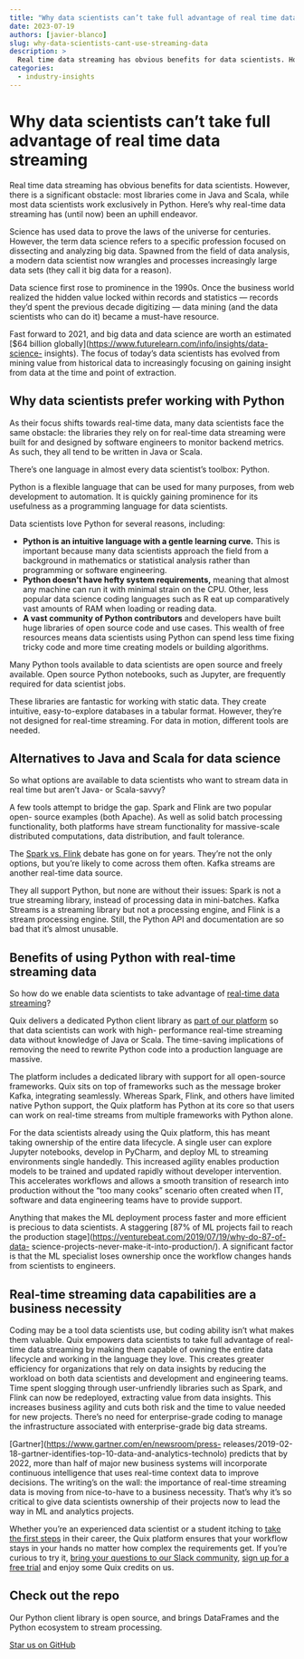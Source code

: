 ```yaml
---
title: "Why data scientists can’t take full advantage of real time data streaming"
date: 2023-07-19
authors: [javier-blanco]
slug: why-data-scientists-cant-use-streaming-data
description: >
  Real time data streaming has obvious benefits for data scientists. However, there is a significant obstacle: most libraries come in Java and Scala, while most data scientists work exclusively in Python. Here’s why real-time data streaming has (until now) been an uphill endeavor.
categories:
  - industry-insights
---
```


# Why data scientists can’t take full advantage of real time data streaming

Real time data streaming has obvious benefits for data scientists. However, there is a significant obstacle: most libraries come in Java and Scala, while most data scientists work exclusively in Python. Here’s why real-time data streaming has (until now) been an uphill endeavor.

<!-- more -->

Science has used data to prove the laws of the universe for centuries.
However, the term data science refers to a specific profession focused on
dissecting and analyzing big data. Spawned from the field of data analysis, a
modern data scientist now wrangles and processes increasingly large data sets
(they call it big data for a reason).

Data science first rose to prominence in the 1990s. Once the business world
realized the hidden value locked within records and statistics — records
they’d spent the previous decade digitizing — data mining (and the data
scientists who can do it) became a must-have resource.

Fast forward to 2021, and big data and data science are worth an estimated
[$64 billion globally](https://www.futurelearn.com/info/insights/data-science-
insights). The focus of today’s data scientists has evolved from mining value
from historical data to increasingly focusing on gaining insight from data at
the time and point of extraction.  

## Why data scientists prefer working with Python

As their focus shifts towards real-time data, many data scientists face the
same obstacle: the libraries they rely on for real-time data streaming were
built for and designed by software engineers to monitor backend metrics. As
such, they all tend to be written in Java or Scala.

There’s one language in almost every data scientist’s toolbox: Python.

Python is a flexible language that can be used for many purposes, from web
development to automation. It is quickly gaining prominence for its usefulness
as a programming language for data scientists.

Data scientists love Python for several reasons, including:

  * **Python is an intuitive language with a gentle learning curve.** This is important because many data scientists approach the field from a background in mathematics or statistical analysis rather than programming or software engineering.
  * **Python doesn’t have hefty system requirements,** meaning that almost any machine can run it with minimal strain on the CPU. Other, less popular data science coding languages such as R eat up comparatively vast amounts of RAM when loading or reading data.
  * **A vast community of Python contributors** and developers have built huge libraries of open source code and use cases. This wealth of free resources means data scientists using Python can spend less time fixing tricky code and more time creating models or building algorithms.

Many Python tools available to data scientists are open source and freely
available. Open source Python notebooks, such as Jupyter, are frequently
required for data scientist jobs.

These libraries are fantastic for working with static data. They create
intuitive, easy-to-explore databases in a tabular format. However, they’re not
designed for real-time streaming. For data in motion, different tools are
needed.  

## Alternatives to Java and Scala for data science

So what options are available to data scientists who want to stream data in
real time but aren’t Java- or Scala-savvy?

A few tools attempt to bridge the gap. Spark and Flink are two popular open-
source examples (both Apache). As well as solid batch processing
functionality, both platforms have stream functionality for massive-scale
distributed computations, data distribution, and fault tolerance.

The [Spark vs. Flink](/blog/compare-client-libraries-spark-flink-quix) debate
has gone on for years. They’re not the only options, but you’re likely to come
across them often. Kafka streams are another real-time data source.

They all support Python, but none are without their issues: Spark is not a
true streaming library, instead of processing data in mini-batches. Kafka
Streams is a streaming library but not a processing engine, and Flink is a
stream processing engine. Still, the Python API and documentation are so bad
that it’s almost unusable.  

## Benefits of using Python with real-time streaming data

So how do we enable data scientists to take advantage of [real-time data
streaming](/blog/what-is-real-time-stream-processing)?

Quix delivers a dedicated Python client library as [part of our
platform](/blog/announcing-quix) so that data scientists can work with high-
performance real-time streaming data without knowledge of Java or Scala. The
time-saving implications of removing the need to rewrite Python code into a
production language are massive.

The platform includes a dedicated library with support for all open-source
frameworks. Quix sits on top of frameworks such as the message broker Kafka,
integrating seamlessly. Whereas Spark, Flink, and others have limited native
Python support, the Quix platform has Python at its core so that users can
work on real-time streams from multiple frameworks with Python alone.

For the data scientists already using the Quix platform, this has meant taking
ownership of the entire data lifecycle. A single user can explore Jupyter
notebooks, develop in PyCharm, and deploy ML to streaming environments single
handedly. This increased agility enables production models to be trained and
updated rapidly without developer intervention. This accelerates workflows and
allows a smooth transition of research into production without the “too many
cooks” scenario often created when IT, software and data engineering teams
have to provide support.

Anything that makes the ML deployment process faster and more efficient is
precious to data scientists. A staggering [87% of ML projects fail to reach
the production stage](https://venturebeat.com/2019/07/19/why-do-87-of-data-
science-projects-never-make-it-into-production/). A significant factor is that
the ML specialist loses ownership once the workflow changes hands from
scientists to engineers.  

## Real-time streaming data capabilities are a business necessity

Coding may be a tool data scientists use, but coding ability isn’t what makes
them valuable. Quix empowers data scientists to take full advantage of real-
time data streaming by making them capable of owning the entire data lifecycle
and working in the language they love. This creates greater efficiency for
organizations that rely on data insights by reducing the workload on both data
scientists and development and engineering teams. Time spent slogging through
user-unfriendly libraries such as Spark, and Flink can now be redeployed,
extracting value from data insights. This increases business agility and cuts
both risk and the time to value needed for new projects. There’s no need for
enterprise-grade coding to manage the infrastructure associated with
enterprise-grade big data streams.

[Gartner](https://www.gartner.com/en/newsroom/press-
releases/2019-02-18-gartner-identifies-top-10-data-and-analytics-technolo)
predicts that by 2022, more than half of major new business systems will
incorporate continuous intelligence that uses real-time context data to
improve decisions. The writing’s on the wall: the importance of real-time
streaming data is moving from nice-to-have to a business necessity. That’s why
it’s so critical to give data scientists ownership of their projects now to
lead the way in ML and analytics projects.

Whether you’re an experienced data scientist or a student itching to [take the
first steps](/blog/how-to-become-a-data-scientist) in their career, the Quix
platform ensures that your workflow stays in your hands no matter how complex
the requirements get. If you’re curious to try it, [bring your questions to
our Slack community](http://quix.io/slack-invite), [sign up for a free
trial](https://quix.io/signup) and enjoy some Quix credits on us.




## Check out the repo
Our Python client library is open source, and brings DataFrames and the Python ecosystem to stream processing.

[Star us on GitHub](https://github.com/quixio/quix-streams)


